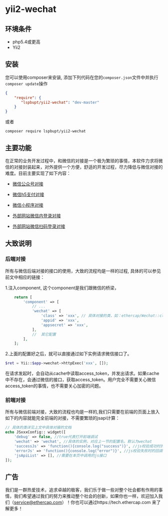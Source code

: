 # yii2-wechat


## 环境条件

- php5.4或更高
- Yii2


## 安装

您可以使用composer来安装, 添加下列代码在您的``composer.json``文件中并执行``composer update``操作

```json
{
    "require": {
       "lspbupt/yii2-wechat": "dev-master"
    }
}
```
或者
```
composer require lspbupt/yii2-wechat
```
## 主要功能

在正常的业务开发过程中，和微信的对接是一个极为繁琐的事情，本软件力求将微信的对接封装起来，对外提供一个方便，舒适的开发过程，尽力降低与微信对接的难度。目前主要实现了如下内容：

 - [微信公众号对接][1]
 - [微信h5支付对接][2]
 - [微信小程序对接][5]
 
 - [外部网站微信内登录对接][3]
 - [外部网站微信扫码登录对接][4]

## 大致说明

### 后端对接
所有与微信后端对接的接口的使用，大致的流程均是一样的过程, 具体的可以参见前文中相应的链接：

1.注入component, 这个component是我们跟微信的桥梁，

```php
    return [
        'component' => [
            // ...
            'wechat' => [
                'class' => 'xxx', // 具体对接的类，如：ethercap/Wechat::class,
                'appid' => 'xxx',
                'appsecret' => 'xxx',
            ],
            //  其它配置
        ],
    ];
```
2.上面的配置好之后，就可以直接通过如下实例请求微信接口了。
```php
$ret = Yii::$app->wechat->httpExec('xxx', []);
```
在请求发起时，会自动从cache中读取access_token，并发出请求。如果cache中不存在，会通过微信的接口，获取access_token。用户完全不需要关心微信access_token的事情，也不需要关心加密的问题。

    
### 前端对接
所有与微信前端对接，大致的流程也均是一样的,我们只需要在前端的页面上放入如下的内容就能完全前端的对接，不需要繁琐的jsapi计算：
```php
// 具体的类详见上文中具体对接的文档
echo JSxxxConfig:: widget([
    'debug' => false, //true代表打开前端调试
    'wechat' => 'wechat', //具体的实例，对应上一节的配置名，默认为wechat
    'successJs' => 'function(){console.log("success")}', //js校验成功时的回调
    'errorJs' => 'function(){console.log("error")}', //js校验失败时的回调
    'jsApiList' => [], //需要在本页中调用的js接口
]);
```


## 广告
我们是一群热爱技术，追求卓越的极客，我们乐于做一些对整个社会都有作用的事情，我们希望通过我们的努力来推动整个社会的创新，如果你也一样，欢迎加入我们（service@ethercap.com）！你也可以通过https://tech.ethercap.com 来了解更多！



[1]: docs/Wechat.md
[2]: docs/WxPay.md
[3]: docs/WxLogin.md
[4]: docs/WxApp.md
[5]: docs/WxSmallApp.md
